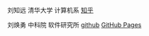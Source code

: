 
刘知远 清华大学 计算机系 [知乎](https://www.zhihu.com/people/zibuyu9/activities)



刘焕勇 中科院 软件研究所 [github](https://github.com/liuhuanyong) [GitHub Pages](https://liuhuanyong.github.io/)
